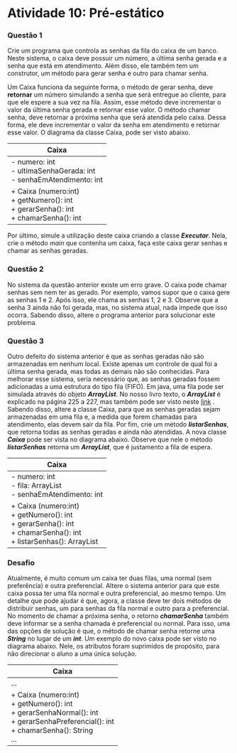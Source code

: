 # Atividade 10: Pré-estático

### Questão 1
Crie um programa que controla as senhas da fila do caixa de um banco. Neste sistema, o caixa deve possuir um número, a última senha gerada e a senha que está em atendimento. Além disso, ele também tem um construtor, um método para gerar senha e outro para chamar senha.

Um Caixa funciona da seguinte forma, o método de gerar senha, deve **retornar** um número simulando a senha que será entregue ao cliente, para que ele espere a sua vez na fila. Assim, esse método deve incrementar o valor da última senha gerada e retornar esse valor. O método chamar senha, deve retornar a próxima senha que será atendida pelo caixa. Dessa forma, ele deve incrementar o valor da senha em atendimento e retornar esse valor. O diagrama da classe Caixa, pode ser visto abaixo.

| Caixa |
| --- |
| \- numero: int<br>\- ultimaSenhaGerada: int<br>\- senhaEmAtendimento: int |
| \+ Caixa (numero:int)<br>\+ getNumero(): int<br>\+ gerarSenha(): int<br>\+ chamarSenha(): int |

Por último, simule a utilização deste caixa criando a classe **_Executar_**. Nela, crie o método _main_ que contenha um caixa, faça este caixa gerar senhas e chamar as senhas geradas.

### Questão 2

No sistema da questão anterior existe um erro grave. O caixa pode chamar senhas sem nem ter as gerado. Por exemplo, vamos supor que o caixa gere as senhas 1 e 2. Após isso, ele chama as senhas 1, 2 e 3. Observe que a senha 3 ainda não foi gerada, mas, no sistema atual, nada impede que isso ocorra. Sabendo disso, altere o programa anterior para solucionar este problema.

### Questão 3

Outro defeito do sistema anterior é que as senhas geradas não são armazenadas em nenhum local. Existe apenas um controle de qual foi a última senha gerada, mas todas as demais não são conhecidas. Para melhorar esse sistema, seria necessário que, as senhas geradas fossem adicionadas a uma estrutura do tipo fila (FIFO). Em java, uma fila pode ser simulada através do objeto **_ArrayList_**. No nosso livro texto, o **_ArrayList_** é explicado na página 225 a 227, mas também pode ser visto neste [link](https://www.devmedia.com.br/explorando-a-classe-arraylist-no-java/24298) . Sabendo disso, altere a classe Caixa, para que as senhas geradas sejam armazenadas em uma fila e, a medida que forem chamadas para atendimento, elas devem sair da fila. Por fim, crie um método **_listarSenhas_**, que retorna todas as senhas geradas e ainda não atendidas. A nova classe **_Caixa_** pode ser vista no diagrama abaixo. Observe que nele o método **_listarSenhas_** retorna um **_ArrayList_**, que é justamento a fila de espera.

| Caixa |
| --- |
| \- numero: int<br>\- fila: ArrayList<br>\- senhaEmAtendimento: int |
| \+ Caixa (numero:int)<br>\+ getNumero(): int<br>\+ gerarSenha(): int<br>\+ chamarSenha(): int<br>\+ listarSenhas(): ArrayList |

### Desafio

Atualmente, é muito comum um caixa ter duas filas, uma normal (sem preferência) e outra preferencial. Altere o sistema anterior para que este caixa possa ter uma fila normal e outra preferencial, ao mesmo tempo. Um detalhe que pode ajudar é que, agora, a classe deve ter dois métodos de distribuir senhas, um para senhas da fila normal e outro para a preferencial. No momento de chamar a próxima senha, o retorno **_chamarSenha_** também deve informar se a senha chamada é preferencial ou normal. Para isso, uma das opções de solução é que, o método de chamar senha retorne uma **_String_** no lugar de um **_int_**. Um exemplo do novo caixa pode ser visto no diagrama abaixo. Nele, os atributos foram suprimidos de propósito, para não direcionar o aluno a uma única solução.

| Caixa |
| --- |
| ... |
| \+ Caixa (numero:int)<br>\+ getNumero(): int<br>\+ gerarSenhaNormal(): int<br>\+ gerarSenhaPreferencial(): int<br>\+ chamarSenha(): String<br>... |